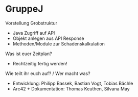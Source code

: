 # GruppeJ

Vorstellung Grobstruktur
* Java Zugriff auf API
* Objekt anlegen aus API Response
* Methoden/Module zur Schadenskalkulation

Was ist euer Zeitplan?
* Rechtzeitig fertig werden!

Wie teilt ihr euch auf? / Wer macht was?
* Entwicklung: Philipp Bassek, Bastian Vogt, Tobias Bächle
* Arc42 + Dokumentation: Thomas Keuthen, Silvana May

